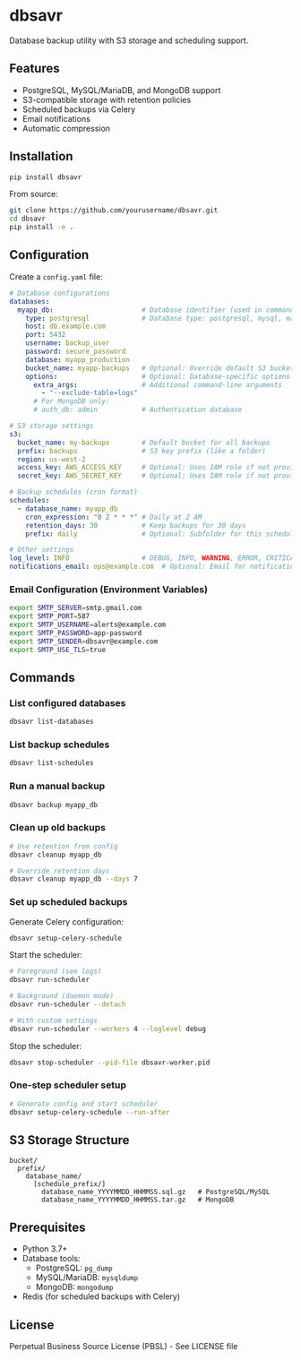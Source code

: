 # dbsavr

Database backup utility with S3 storage and scheduling support.

## Features

- PostgreSQL, MySQL/MariaDB, and MongoDB support
- S3-compatible storage with retention policies
- Scheduled backups via Celery
- Email notifications
- Automatic compression

## Installation

```bash
pip install dbsavr
```

From source:
```bash
git clone https://github.com/yourusername/dbsavr.git
cd dbsavr
pip install -e .
```

## Configuration

Create a `config.yaml` file:

```yaml
# Database configurations
databases:
  myapp_db:                      # Database identifier (used in commands)
    type: postgresql             # Database type: postgresql, mysql, mariadb, mongodb
    host: db.example.com
    port: 5432
    username: backup_user
    password: secure_password
    database: myapp_production
    bucket_name: myapp-backups   # Optional: Override default S3 bucket
    options:                     # Optional: Database-specific options
      extra_args:                # Additional command-line arguments
        - "--exclude-table=logs"
      # For MongoDB only:
      # auth_db: admin           # Authentication database

# S3 storage settings
s3:
  bucket_name: my-backups        # Default bucket for all backups
  prefix: backups                # S3 key prefix (like a folder)
  region: us-west-2
  access_key: AWS_ACCESS_KEY     # Optional: Uses IAM role if not provided
  secret_key: AWS_SECRET_KEY     # Optional: Uses IAM role if not provided

# Backup schedules (cron format)
schedules:
  - database_name: myapp_db
    cron_expression: "0 2 * * *" # Daily at 2 AM
    retention_days: 30           # Keep backups for 30 days
    prefix: daily                # Optional: Subfolder for this schedule

# Other settings
log_level: INFO                  # DEBUG, INFO, WARNING, ERROR, CRITICAL
notifications_email: ops@example.com  # Optional: Email for notifications
```

### Email Configuration (Environment Variables)

```bash
export SMTP_SERVER=smtp.gmail.com
export SMTP_PORT=587
export SMTP_USERNAME=alerts@example.com
export SMTP_PASSWORD=app-password
export SMTP_SENDER=dbsavr@example.com
export SMTP_USE_TLS=true
```

## Commands

### List configured databases
```bash
dbsavr list-databases
```

### List backup schedules
```bash
dbsavr list-schedules
```

### Run a manual backup
```bash
dbsavr backup myapp_db
```

### Clean up old backups
```bash
# Use retention from config
dbsavr cleanup myapp_db

# Override retention days
dbsavr cleanup myapp_db --days 7
```

### Set up scheduled backups

Generate Celery configuration:
```bash
dbsavr setup-celery-schedule
```

Start the scheduler:
```bash
# Foreground (see logs)
dbsavr run-scheduler

# Background (daemon mode)
dbsavr run-scheduler --detach

# With custom settings
dbsavr run-scheduler --workers 4 --loglevel debug
```

Stop the scheduler:
```bash
dbsavr stop-scheduler --pid-file dbsavr-worker.pid
```

### One-step scheduler setup
```bash
# Generate config and start scheduler
dbsavr setup-celery-schedule --run-after
```

## S3 Storage Structure

```
bucket/
  prefix/
    database_name/
      [schedule_prefix/]
        database_name_YYYYMMDD_HHMMSS.sql.gz   # PostgreSQL/MySQL
        database_name_YYYYMMDD_HHMMSS.tar.gz   # MongoDB
```

## Prerequisites

- Python 3.7+
- Database tools:
  - PostgreSQL: `pg_dump`
  - MySQL/MariaDB: `mysqldump`
  - MongoDB: `mongodump`
- Redis (for scheduled backups with Celery)

## License

Perpetual Business Source License (PBSL) - See LICENSE file